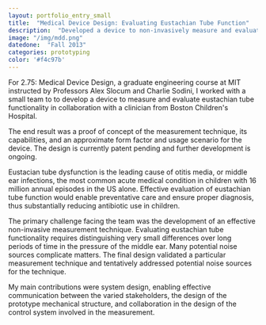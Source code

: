 ```yaml
---
layout: portfolio_entry_small
title:  "Medical Device Design: Evaluating Eustachian Tube Function"
description:  "Developed a device to non-invasively measure and evaluate eustachian tube function"
image: "/img/mdd.png"
datedone:  "Fall 2013"
categories: prototyping
color: '#f4c97b'
---
```



For 2.75: Medical Device Design, a graduate engineering course at MIT instructed by Professors Alex Slocum and Charlie Sodini, I worked with a small team to to develop a device to measure and evaluate eustachian tube functionality in collaboration with a clinician from Boston Children's Hospital.  

The end result was a proof of concept of the measurement technique, its capabilities, and an approximate form factor and usage scenario for the device.  The design is currently patent pending and further development is ongoing.  

Eustacian tube dysfunction is the leading cause of otitis media, or middle ear infections, the most common acute medical condition in children with 16 million annual episodes in the US alone.  Effective evaluation of eustachian tube function would enable preventative care and ensure proper diagnosis, thus substantially reducing antibiotic use in children.  

The primary challenge facing the team was the development of an effective non-invasive measurement technique.  Evaluating eustachian tube functionality requires distinguishing very small differences over long periods of time in the pressure of the middle ear.  Many potential noise sources complicate matters.  The final design validated a particular measurement technique and tentatively addressed potential noise sources for the technique.  

My main contributions were system design, enabling effective communication between the varied stakeholders, the design of the prototype mechanical structure, and collaboration in the design of the control system involved in the measurement.  
